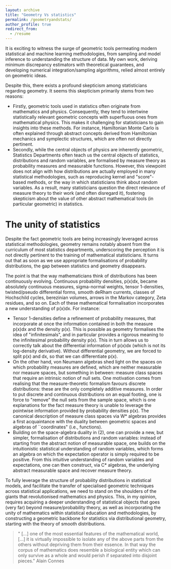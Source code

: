 ```yaml
---
layout: archive
title: "Geometry Vs statistics"
permalink: /geometryandstats/
author_profile: true
redirect_from:
  - /resume
---
```


It is exciting to witness the surge of geometric tools permeating modern statistical and machine learning methodologies, from sampling and model inference to understanding the structure of data. 
My own work, deriving minimum discrepancy estimators with theoretical guarantees, and developing numerical integration/sampling algorithms, relied almost entirely on geometric ideas.

Despite this, there exists a profound skepticism among statisticians regarding geometry.
It seems this skepticism primarily stems from two reasons:
* Firstly, geometric tools used in statistics often originate from mathematics and physics. Consequently, they tend to intertwine statistically relevant geometric concepts with superfluous ones from mathematical physics. This makes it challenging for statisticians to gain insights into these methods. For instance, Hamiltonian Monte Carlo is often explained through abstract concepts derived from Hamiltonian mechanics and symplectic structures, which are often not directly pertinent.
* Secondly, while the central objects of physics are inherently geometric, Statistics Departments often teach us the central objects of statistics, distributions and random variables, are formalised by measure theory as probability measures and measurable functions. However, this viewpoint does not align with how distributions are actually employed in many statistical methodologies, such as reproducing kernel and "score"-based methods, or the way in which statisticians think about random variables. As a result, many statisticians question the direct relevance of measure theory to their work (and often disregard it), fostering skepticism about the value of other abstract mathematical tools (in particular geometric) in statistics.




The unity of statistics 
======

Despite the fact geometric tools are being increasingly leveraged across statistical methodologies,
geometry remains notably absent from the curriculum of most statistics departments,
underscoring the perception it is not directly pertinent to the training of mathematical statisticians.
It turns out that as soon as we use appropriate formalisations of probability distributions, the gap between statistics and geometry disappears. 

The point is that the way mathematicians think of distributions has been continuously evolving. Continuous probability densities, p(x)dx, became absolutely continuous measures, sigma-normal weights, tensor 1-densities, twisted/pseudo differential forms, smooth deRham currents,
classes of Hochschild cycles, berezinian volumes, arrows in the Markov category, Zeta residues, and so on.
Each of these mathematical formalisation incorporates a new understanding of p(x)dx. For instance: 
* Tensor 1-densities define a refinement of probability measures, that incorporate at once the information contained in both the measure p(x)dx and the density p(x). This is possible as geometry formalises the idea of "infinitesimals", and in particular provides a rigorous meaning to the infinitesimal probability density p(x). This in turn allows us to correctly talk about the differential information of p(x)dx (which is not its log-density derivative). Without differential geometry, we are forced to split p(x) and dx, so that we can differentiate p(x). 
*  On the other hand, von Neumann algebras shed light on the spaces on which probability measures are defined, which are neither measurable nor measure spaces, but something in between: measure class spaces that require an intrinsic notion of null sets. One motivation comes from realising that the measure-theoretic formalism favours discrete distributions: these are the only completely additive measures. In order to put discrete and continuous distributions on an equal footing, one is force to "remove" the null sets from the sample space, which is one explanations for the fact measure theory is unable to leverage the pointwise information provided by probability densities p(x). 
The canonical description of measure class spaces via W* algebras provides a first acquaintance with the duality between geometric spaces and algebras of ``coordinates" (i.e., functions).
* Building on the space-algebra duality in (2), one can provide a new, but simpler, formalisation of distributions and random variables: instead of starting from the abstract notion of measurable space, one builds on the intuitionistic statistical understanding of random variables, which forms an algebra on which the expectation operator is simply required to be  positive. From this intuitive understanding of random variables and expectations, one can then construct, via C* algebras, the underlying abstract measurable space and recover measure theory.

To fully leverage the structure of probability distributions in statistical models, and facilitate the transfer of specialised geometric techniques across statistical applications, we need to stand on the shoulders of the giants that revolutionised mathematics and physics. This, in my opinion, requires acquiring a deeper understanding of statistical objects that goes (very far) beyond  measure/probability theory, as well as incorporating the unity of mathematics within statistical education and methodologies, by constructing a geometric backbone for statistics via distributional geometry, starting with the theory of smooth distributions.

<blockquote>
    <p> " [...] one of the most essential features of the mathematical world, [...] it is virtually impossible to isolate any of the above
parts from the others without depriving them from their essence. In that way the
corpus of mathematics does resemble a biological entity which can only survive as
a whole and would perish if separated into disjoint pieces." Alain Connes
    </p>
  </blockquote>


<!--
J'Accuse...! 
=======

To appropriately reference and leverage mathematical knowledge, it is crucial to understand the correct mathematical formalisations of the objects used in statistical computations. For example, the very idea of constructing the log-density derivative, to utilise the distribution's differential information, creates a divide between mathematics and statistics, since it introduces an arbitrary choice of reference "measure" and an unjustified logarithm, a practice mathematicians would rarely employ. 

In fact, within a single application distributions will often be formalised with different structures reflecting the property we are interested in. 
For instance, when constructing P-preserving systems for sampling/inference, we will typically rely on Lie algebroids and twisted cohomology structures, in which distributions are viewed as 1-densities or twisted top-forms.
On the other hand, when we construct bias-correction tools we often only leverage their cocycle structures; when we build discrepancies we typically should view them as continuous linear functionals on function spaces,
while when we study ergodicity we typically use their measure-class structure, in which distributions are viewed as faithful normal weights.

Understanding the foundations of distributions is vital to create a genuinely interdisciplinary environment that amalgamates insights from statisticians, physicists, and mathematicians. It is the reason why for the last three years I have been working on the "Unravelling a Geometric Conspiracy" article, currently in progress, see 
<a href="https://alebarp.github.io/">The unity of statistics</a>.


 Moreover these tools, e.g., Wasserstein gradients or Langevin processes use notions from geometric measure theory, distributional calculus, and stochastic differential equations. The foundational principles of these tools are hard to grasp for individuals without a background in geometry. For instance, the structure of SDEs, e.g., the Ito correction term, is described by second-order geometry (and cocycles of transformations). Yet, to quote Laurent Schwartz, there is no second-order calculus without tears. More precisely:

  <blockquote>
    <p> "Meyer a intitulé son article "Géométrie stochastique sans larmes";
            je ne suis pas sûr qu’il n’y ait pas de larmes, mais suis à peu près sûr qu’il
            y en a dans le mien. Les larmes paraissent un peu inévitablement liées au calcul
            du second ordre ; on ne pleure pas au premier ordre, on pleure au second, depuis
            déjà des générations."
    </p>
  </blockquote>
  
-->
  


